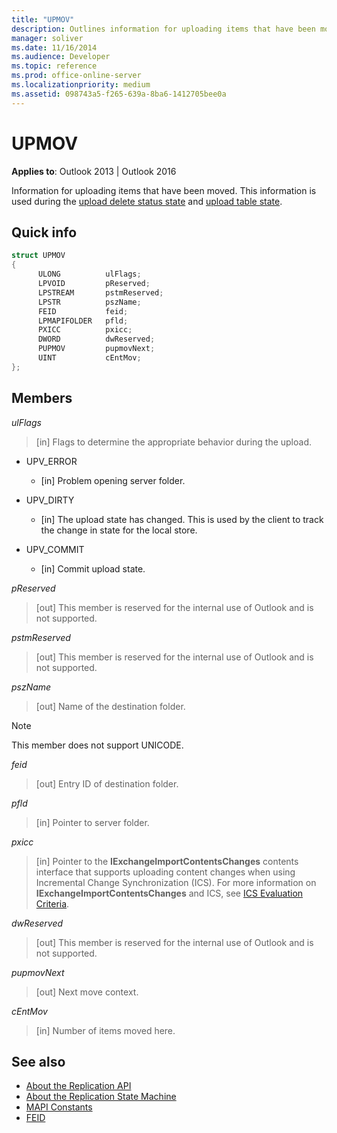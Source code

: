 ```yaml
---
title: "UPMOV"
description: Outlines information for uploading items that have been moved. This information is used during the upload delete status state and upload table state.
manager: soliver
ms.date: 11/16/2014
ms.audience: Developer
ms.topic: reference
ms.prod: office-online-server
ms.localizationpriority: medium
ms.assetid: 098743a5-f265-639a-8ba6-1412705bee0a
---
```


# UPMOV
 
**Applies to**: Outlook 2013 | Outlook 2016 
  
Information for uploading items that have been moved. This information is used during the [upload delete status state](upload-delete-status-state.md) and [upload table state](upload-table-state.md).
  
## Quick info

```cpp
struct UPMOV 
{ 
      ULONG          ulFlags; 
      LPVOID         pReserved; 
      LPSTREAM       pstmReserved; 
      LPSTR          pszName; 
      FEID           feid; 
      LPMAPIFOLDER   pfld; 
      PXICC          pxicc; 
      DWORD          dwReserved; 
      PUPMOV         pupmovNext; 
      UINT           cEntMov; 
};
```

## Members

_ulFlags_
  
> [in] Flags to determine the appropriate behavior during the upload.
    
  - UPV_ERROR
    
    - [in] Problem opening server folder.
    
  - UPV_DIRTY
    
    - [in] The upload state has changed. This is used by the client to track the change in state for the local store.
    
  - UPV_COMMIT
    
    - [in] Commit upload state.
    
_pReserved_
  
> [out] This member is reserved for the internal use of Outlook and is not supported. 
    
_pstmReserved_
  
> [out] This member is reserved for the internal use of Outlook and is not supported. 
    
_pszName_
  
> [out] Name of the destination folder. 
    
  > [!NOTE]
  > This member does not support UNICODE. 
  
_feid_
  
> [out] Entry ID of destination folder. 
    
_pfld_
  
> [in] Pointer to server folder. 
    
_pxicc_
  
> [in] Pointer to the **IExchangeImportContentsChanges** contents interface that supports uploading content changes when using Incremental Change Synchronization (ICS). For more information on **IExchangeImportContentsChanges** and ICS, see [ICS Evaluation Criteria](https://msdn.microsoft.com/library/aa579252%28EXCHG.80%29.aspx).
    
_dwReserved_
  
> [out] This member is reserved for the internal use of Outlook and is not supported. 
    
_pupmovNext_
  
> [out] Next move context. 
    
_cEntMov_
  
> [in] Number of items moved here. 
    
## See also

- [About the Replication API](about-the-replication-api.md)
- [About the Replication State Machine](about-the-replication-state-machine.md)
- [MAPI Constants](mapi-constants.md)
- [FEID](feid.md)

